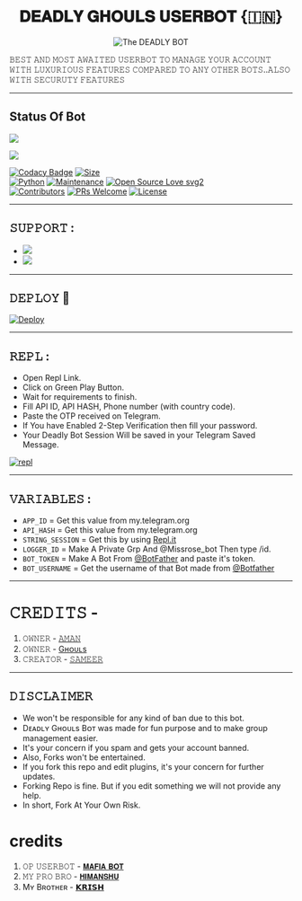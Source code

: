 <h1 align="center">
<b>𝐃𝐄𝐀𝐃𝐋𝐘 𝐆𝐇𝐎𝐔𝐋𝐒 𝐔𝐒𝐄𝐑𝐁𝐎𝐓 {🇮🇳}</b>
</h1>
<p align="center">
  <img src="https://telegra.ph/file/c5148795f46fb78bab9b9.jpg" alt="The DEADLY BOT">
            
𝙱𝙴𝚂𝚃  𝙰𝙽𝙳  𝙼𝙾𝚂𝚃  𝙰𝚆𝙰𝙸𝚃𝙴𝙳  𝚄𝚂𝙴𝚁𝙱𝙾𝚃  𝚃𝙾  𝙼𝙰𝙽𝙰𝙶𝙴  𝚈𝙾𝚄𝚁  𝙰𝙲𝙲𝙾𝚄𝙽𝚃 𝚆𝙸𝚃𝙷 𝙻𝚄𝚇𝚄𝚁𝙸𝙾𝚄𝚂 𝙵𝙴𝙰𝚃𝚄𝚁𝙴𝚂 𝙲𝙾𝙼𝙿𝙰𝚁𝙴𝙳 𝚃𝙾 𝙰𝙽𝚈 𝙾𝚃𝙷𝙴𝚁 𝙱𝙾𝚃𝚂..𝙰𝙻𝚂𝙾 𝚆𝙸𝚃𝙷 𝚂𝙴𝙲𝚄𝚁𝚄𝚃𝚈 𝙵𝙴𝙰𝚃𝚄𝚁𝙴𝚂 </p>

-----              

## Status Of Bot 

<p align="left"><a href="https://github.com/sameerpanthi/deadly-kaal-bot/network/members"><img src="https://img.shields.io/github/forks/DEADLY-FIGHTERS/DEADLY-GHOULS-BOT?label=Forks&logoColor=Black&style=social"></a><p align="left"><a href="https://github.com/DEADLY-FIGHTERS/DEADLY-BOT/stargazers"><img src="https://img.shields.io/github/stars/DEADLY-FIGHTERS/DEADLY-GHOULS-BOT?logoColor=Blue&style=social"></a><p align="left"><a href="https://github.com/DEADLY-FIGHTERS/DEADLY-BOT"></a><p align="left"><a href="https://github.com/DEADLY-FIGHTERS/DEADLY-BOT?"></

[![Codacy Badge](https://api.codacy.com/project/badge/Grade/f7c51539e67b483bb8d7749acca51d3a)](https://app.codacy.com/gh/DEADLY-FIGHTERS/DEADLY-GHOULS-BOT?utm_source=github.com&utm_medium=referral&utm_content=DEADLY-FIGHTERS/DEADLY-GHOULS-BOT&utm_campaign=Badge_Grade_Settings)
[![Size](https://img.shields.io/github/repo-size/DEADLY-FIGHTERS/DEADLY-GHOULS-BOT?style=flat-square&color=green)](https://github.com/DEADLY-FIGHTERS/DEADLY-BOT/)   
[![Python](https://img.shields.io/badge/Python-v3.9-blue)](https://www.python.org/)
[![Maintenance](https://img.shields.io/badge/Maintained%3F-yes-green.svg)](https://github.com/DEADLY-FIGHTERS/DEADLY-BOT/graphs/commit-activity)
[![Open Source Love svg2](https://badges.frapsoft.com/os/v2/open-source.svg?v=103)](https://github.com/DEADLY-FIGHTERS/DEADLY-BOT)   
[![Contributors](https://img.shields.io/github/contributors/DEADLY-FIGHTERS/DEADLY-GHOULS-BOT?style=flat-square&color=green)](https://github.com/DEADLY-FIGHTERS/DEADLY-BOT/graphs/contributors)
[![PRs Welcome](https://img.shields.io/badge/PRs-welcome-brightgreen.svg?style=flat-square)](https://makeapullrequest.com)
[![License](https://img.shields.io/badge/License-AGPL-blue)](https://github.com/DEADLY-FIGHTERS/DEADLY-BOT/blob/main/LICENSE)

------

## 𝚂𝚄𝙿𝙿𝙾𝚁𝚃 :

- <a href="https://t.me/DEADLY_USERBOT"><img src="https://img.shields.io/badge/Join-SUPPORT%20GROUP-red.svg?logo=Telegram"></a>
- <a href="https://t.me/deadly_techy"><img src="https://img.shields.io/badge/Join-SUPPORT%20CHANNEL-red.svg?logo=Telegram"></a>

-------------------------------------------------

## 𝙳𝙴𝙿𝙻𝙾𝚈  🚀

[![Deploy](https://telegra.ph/file/0eb22051107b293466d50.jpg)](https://heroku.com/deploy?template=https://github.com/DEADLY-FIGHTERS/DEADLY-GHOuls-bot)
               
------------------------------------------------
## 𝚁𝙴𝙿𝙻 :                

- Open Repl Link.
- Click on Green Play Button.
- Wait for requirements to finish.
- Fill API ID, API HASH, Phone number (with country code).
- Paste the OTP received on Telegram.
- If You have Enabled 2-Step Verification then fill your password.
- Your Deadly Bot Session Will be saved in your Telegram Saved Message.

[![repl]()](https://replit.com/@sameerpanthi/DEADLY-FIGHTERS-BOT#main.py)
    
-------------------------------------------------
## 𝚅𝙰𝚁𝙸𝙰𝙱𝙻𝙴𝚂 :
                            
- `APP_ID`  =  Get this value from my.telegram.org
- `API_HASH`  =  Get this value from my.telegram.org
- `STRING_SESSION`  =  Get this by using [Repl.it](https://replit.com/@sameerpanthi/DEADLY-FIGHTERS-BOT#main.py)
- `LOGGER_ID`  =  Make A Private Grp And @Missrose_bot Then type /id.
- `BOT_TOKEN`  =  Make A Bot From [@BotFather](https://t.me/botfather) and paste it's token.
- `BOT_USERNAME`  =  Get the username of that Bot made from [@Botfather](https://t.me/botfather)
------------
# 𝙲𝚁𝙴𝙳𝙸𝚃𝚂 - 

1) 𝙾𝚆𝙽𝙴𝚁 - [𝙰𝙼𝙰𝙽](t.me/idanishbaba)
2) 𝙾𝚆𝙽𝙴𝚁 - [Gʜᴏᴜʟs]()
3) 𝙲𝚁𝙴𝙰𝚃𝙾𝚁 - [𝚂𝙰𝙼𝙴𝙴𝚁](t.me/official_sameer)

------
                                                                                             
## 𝙳𝙸𝚂𝙲𝙻𝙰𝙸𝙼𝙴𝚁 


- We won't be responsible for any kind of ban due to this bot.
- Dᴇᴀᴅʟʏ Gʜᴏᴜʟs Bᴏᴛ was made for fun purpose and to make group management easier.
- It's your concern if you spam and gets your account banned.
- Also, Forks won't be entertained.
- If you fork this repo and edit plugins, it's your concern for further updates.
- Forking Repo is fine. But if you edit something we will not provide any help.
- In short, Fork At Your Own Risk.



# credits
               
1) 𝙾𝙿 𝚄𝚂𝙴𝚁𝙱𝙾𝚃 - [𝗠𝗔𝗙𝗜𝗔 𝗕𝗢𝗧](https://github.com/MafiaBotOP/MafiaBot)
2) 𝙼𝚈 𝙿𝚁𝙾 𝙱𝚁𝙾 - [𝗛𝗜𝗠𝗔𝗡𝗦𝗛𝗨](t.me/H1M4N5HU0P)
3) Mʏ Bʀᴏᴛʜᴇʀ  - [𝗞𝗥𝗜𝗦𝗛](t.me/D3_krish)
